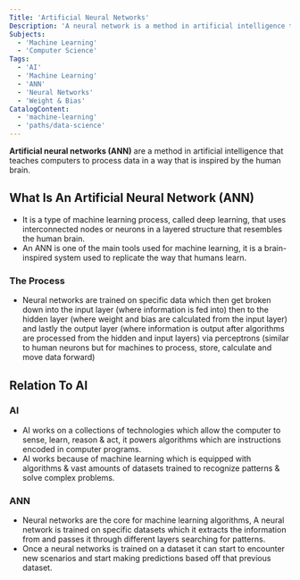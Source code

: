 ```yaml
---
Title: 'Artificial Neural Networks'
Description: 'A neural network is a method in artificial intelligence that teaches computers to process data in a way that is inspired by the human brain.'
Subjects:
  - 'Machine Learning'
  - 'Computer Science'
Tags:
  - 'AI'
  - 'Machine Learning'
  - 'ANN'
  - 'Neural Networks'
  - 'Weight & Bias'
CatalogContent:
  - 'machine-learning'
  - 'paths/data-science'
---
```


**Artificial neural networks (ANN)** are a method in artificial intelligence that teaches computers to process data in a way that is inspired by the human brain. 
## What Is An Artificial Neural Network (ANN)

- It is a type of machine learning process, called deep learning, that uses interconnected nodes or neurons in a layered structure that resembles the human brain.
- An ANN is one of the main tools used for machine learning, it is a brain-inspired system used to replicate the way that humans learn.

### The Process

- Neural networks are trained on specific data which then get broken down into the input layer (where information is fed into) then to the hidden layer (where weight and bias are calculated from the input layer) and lastly the output layer (where information is output after algorithms are processed from the hidden and input layers) via perceptrons (similar to human neurons but for machines to process, store, calculate and move data forward)

## Relation To AI

### AI

- AI works on a collections of technologies which allow the computer to sense, learn, reason & act, it powers algorithms which are instructions encoded in computer programs.
- AI works because of machine learning which is equipped with algorithms & vast amounts of datasets trained to recognize patterns & solve complex problems.

### ANN

- Neural networks are the core for machine learning algorithms, A neural network is trained on specific datasets which it extracts the information from and passes it through different layers searching for patterns.
- Once a neural networks is trained on a dataset it can start to encounter new scenarios and start making predictions based off that previous dataset. 